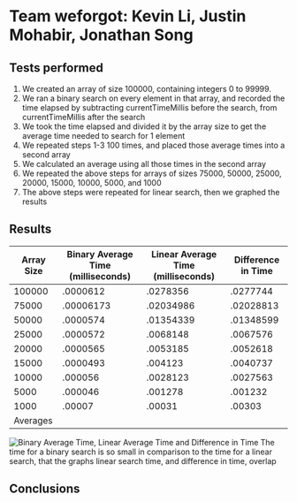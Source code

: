 # Team weforgot: Kevin Li, Justin Mohabir, Jonathan Song
## Tests performed
1. We created an array of size 100000, containing integers 0 to 99999.
2. We ran a binary search on every element in that array, and recorded the time elapsed by subtracting currentTimeMillis before the search, from currentTimeMillis after the search
3. We took the time elapsed and divided it by the array size to get the average time needed to search for 1 element
4. We repeated steps 1-3 100 times, and placed those average times into a second array 
5. We calculated an average using all those times in the second array
6. We repeated the above steps for arrays of sizes 75000, 50000, 25000, 20000, 15000, 10000, 5000, and 1000
7. The above steps were repeated for linear search, then we graphed the results


## Results
| Array Size | Binary Average Time (milliseconds) | Linear Average Time (milliseconds) | Difference in Time |
|------------|------------------------------------|------------------------------------|--------------------|
|100000      |               .0000612             |              .0278356              |       .0277744     |                           
|75000       |               .00006173            |              .02034986             |       .02028813    |                           
|50000       |               .0000574             |              .01354339             |       .01348599    | 
|25000       |               .0000572             |              .0068148              |       .0067576     | 
|20000       |               .0000565             |              .0053185              |       .0052618     | 
|15000       |               .0000493             |              .004123               |       .0040737     | 
|10000       |               .000056              |              .0028123              |       .0027563     | 
|5000        |               .000046              |              .001278               |       .001232      |
|1000        |               .00007               |              .00031                |       .00303       | 
|  Averages  |                                    |                                    |                    | 

![Binary Average Time, Linear Average Time and Difference in Time](https://user-images.githubusercontent.com/58864927/146707414-42046b39-1690-4c21-b296-5774365d92a3.png)
The time for a binary search is so small in comparison to the time for a linear search, that the graphs linear search time, and difference in time, overlap

## Conclusions
